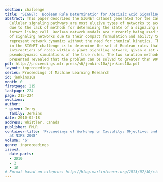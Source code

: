 ```yaml
---
section: challenge
title: 'SIGNET:  Boolean Rule Determination for Abscisic Acid Signaling'
abstract: This paper describes the SIGNET dataset generated for the Causality Challenge.
  Cellular signaling pathways are most elusive types of networks to access experimentally
  due to the lack of methods for determining the state of a signaling network in an
  intact living cell. Boolean network models are currently being used for the modeling
  of signaling networks due to their compact formulation and ability to adequately
  represent network dynamics without the need for chemical kinetics. The problem posed
  in the SIGNET challenge is to determine the set of Boolean rules that describe the
  interactions of nodes within a plant signaling network, given a set of 300 Boolean
  pseudodynamic simulations of the true rules. The two solution methods that were
  presented revealed that the problem can be solved to greater than 99% accuracy.
pdf: http://proceedings.mlr.press/v6/jenkins10a/jenkins10a.pdf
layout: inproceedings
series: Proceedings of Machine Learning Research
id: jenkins10a
month: 0
firstpage: 215
lastpage: 224
page: 215-224
sections: 
author:
- given: Jerry
  family: Jenkins
date: 2010-02-18
address: Whistler, Canada
publisher: PMLR
container-title: 'Proceedings of Workshop on Causality: Objectives and Assessment
  at NIPS 2008'
volume: '6'
genre: inproceedings
issued:
  date-parts:
  - 2010
  - 2
  - 18
# Format based on citeproc: http://blog.martinfenner.org/2013/07/30/citeproc-yaml-for-bibliographies/
---
```

